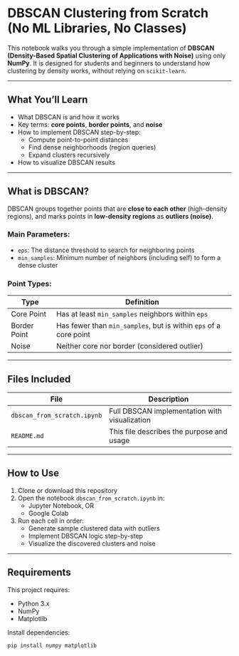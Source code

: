 # DBSCAN Clustering from Scratch (No ML Libraries, No Classes)

This notebook walks you through a simple implementation of **DBSCAN (Density-Based Spatial Clustering of Applications with Noise)** using only **NumPy**. It is designed for students and beginners to understand how clustering by density works, without relying on `scikit-learn`.

---

## What You’ll Learn

- What DBSCAN is and how it works
- Key terms: **core points**, **border points**, and **noise**
- How to implement DBSCAN step-by-step:
  - Compute point-to-point distances
  - Find dense neighborhoods (region queries)
  - Expand clusters recursively
- How to visualize DBSCAN results

---

## What is DBSCAN?

DBSCAN groups together points that are **close to each other** (high-density regions), and marks points in **low-density regions** as **outliers (noise)**.

### Main Parameters:
- `eps`: The distance threshold to search for neighboring points
- `min_samples`: Minimum number of neighbors (including self) to form a dense cluster

### Point Types:
| Type         | Definition |
|--------------|------------|
| Core Point   | Has at least `min_samples` neighbors within `eps` |
| Border Point | Has fewer than `min_samples`, but is within `eps` of a core point |
| Noise        | Neither core nor border (considered outlier) |

---

## Files Included

| File                     | Description                                          |
|--------------------------|------------------------------------------------------|
| `dbscan_from_scratch.ipynb` | Full DBSCAN implementation with visualization     |
| `README.md`              | This file describes the purpose and usage         |

---

## How to Use

1. Clone or download this repository
2. Open the notebook `dbscan_from_scratch.ipynb` in:
   - Jupyter Notebook, OR
   - Google Colab
3. Run each cell in order:
   - Generate sample clustered data with outliers
   - Implement DBSCAN logic step-by-step
   - Visualize the discovered clusters and noise

---

## Requirements

This project requires:

- Python 3.x
- NumPy
- Matplotlib

Install dependencies:

```bash
pip install numpy matplotlib
```

